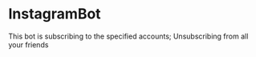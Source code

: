 # InstagramBot
This bot is subscribing to the specified accounts;
Unsubscribing from all your friends
